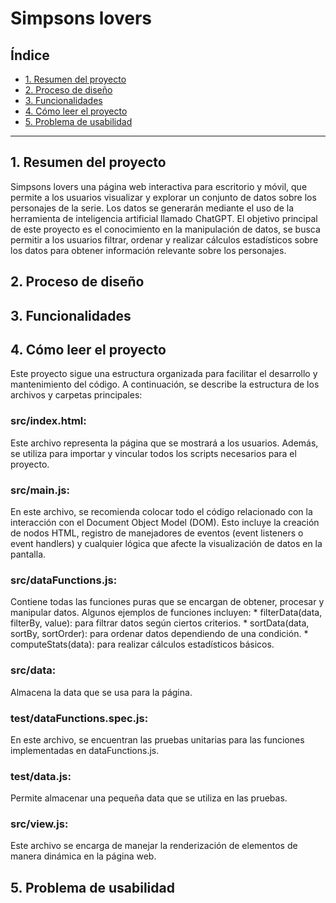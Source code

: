 # Simpsons lovers

## Índice

- [1. Resumen del proyecto](#1-resumen-del-proyecto)
- [2. Proceso de diseño](#2-proceso-de-diseño)
- [3. Funcionalidades](#3-funcionalidades)
- [4. Cómo leer el proyecto](#4-cómo-leer-el-proyecto)
- [5. Problema de usabilidad](#5-problema-de-usabilidad)

---

## 1. Resumen del proyecto

Simpsons lovers una página web interactiva para escritorio y móvil, que permite a los usuarios visualizar y explorar un conjunto de datos sobre los personajes de la serie. Los datos se generarán mediante el uso de la herramienta de inteligencia artificial llamado ChatGPT.
El objetivo principal de este proyecto es el conocimiento en la manipulación de datos, se busca permitir a los usuarios filtrar, ordenar y realizar cálculos estadísticos sobre los datos para obtener información relevante sobre los personajes.

## 2. Proceso de diseño

## 3. Funcionalidades

## 4. Cómo leer el proyecto

Este proyecto sigue una estructura organizada para facilitar el desarrollo y mantenimiento del código. A continuación, se describe la estructura de los archivos y carpetas principales:

  ### src/index.html:
  
  Este archivo representa la página que se mostrará a los usuarios. Además, se utiliza para importar y vincular todos los scripts necesarios para el proyecto.

  ### src/main.js:

  En este archivo, se recomienda colocar todo el código relacionado con la interacción con el Document Object Model (DOM). Esto incluye la creación de nodos HTML, registro de manejadores de eventos (event listeners o event handlers) y cualquier lógica que afecte la visualización de datos en la pantalla.

  ### src/dataFunctions.js:

  Contiene todas las funciones puras que se encargan de obtener, procesar y manipular datos. Algunos ejemplos de funciones incluyen:
    * filterData(data, filterBy, value): para filtrar datos según ciertos criterios.
    * sortData(data, sortBy, sortOrder): para ordenar datos dependiendo de una condición.
    * computeStats(data): para realizar cálculos estadísticos básicos.

  ### src/data:

  Almacena la data que se usa para la página.

  ### test/dataFunctions.spec.js:

  En este archivo, se encuentran las pruebas unitarias para las funciones implementadas en dataFunctions.js.

  ### test/data.js:

  Permite almacenar una pequeña data que se utiliza en las pruebas. 
  
  ### src/view.js:

  Este archivo se encarga de manejar la renderización de elementos de manera dinámica en la página web.

## 5. Problema de usabilidad

